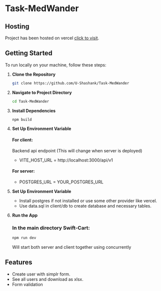 # Task-MedWander

## Hosting
Project has been hosted on vercel [click to visit](https://task-med-wander-9179.vercel.app/).

## Getting Started

To run locally on your machine, follow these steps:

1. **Clone the Repository**
   ```bash
   git clone https://github.com/U-Shashank/Task-MedWander
   ```

2. **Navigate to Project Directory**
   ```bash
   cd Task-MedWander
   ```

3. **Install Dependencies**
   ```bash
   npm build
   ```

4. **Set Up Environment Variable**
   #### For client:
   Backend api endpoint (This will change when server is deployed)
   - VITE_HOST_URL = http://localhost:3000/api/v1
   #### For server:
   - POSTGRES_URL = YOUR_POSTGRES_URL

5. **Set Up Environment Variable**
    - Install postgres if not installed or use some other provider like vercel.
    - Use data.sql in client/db to create database and necessary tables.

6. **Run the App**
   ### In the main directory Swift-Cart:
   ```bash
   npm run dev
   ```
   Will start both server and client together using concurrently

## Features
 - Create user with simplr form.
 - See all users and download as xlsx.
 - Form validation

